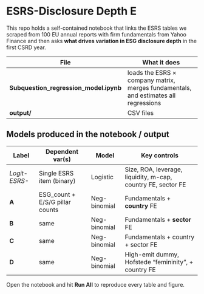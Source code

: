 # ESRS-Disclosure Depth E

This repo holds a self-contained notebook that links the ESRS tables we scraped from 100 EU annual reports with firm fundamentals from Yahoo Finance and then asks **what drives variation in ESG disclosure depth** in the first CSRD year.

| File | What it does |
|------|--------------|
| **Subquestion_regression_model.ipynb** | loads the ESRS × company matrix, merges fundamentals, and estimates all regressions |
| **output/** | CSV files |

## Models produced in the notebook / output

| Label | Dependent var(s) | Model | Key controls |
|-------|------------------|-------|--------------|
| *Logit-ESRS-<code>* | Single ESRS item (binary) | Logistic | Size, ROA, leverage, liquidity, m-cap, country FE, sector FE |
| **A** | ESG_count + E/S/G pillar counts | Neg-binomial | Fundamentals + **country** FE |
| **B** | same | Neg-binomial | Fundamentals + **sector** FE |
| **C** | same | Neg-binomial | Fundamentals + country + sector FE |
| **D** | same | Neg-binomial | High-emit dummy, Hofstede “femininity”, + country FE |

Open the notebook and hit **Run All** to reproduce every table and figure.
















